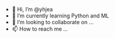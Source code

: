 - 👋 Hi, I’m @yhjea
- 🌱 I’m currently learning Python and ML
- 💞️ I’m looking to collaborate on ...
- 📫 How to reach me ...

<!---
yhjea/yhjea is a ✨ special ✨ repository because its `README.md` (this file) appears on your GitHub profile.
You can click the Preview link to take a look at your changes.
--->
